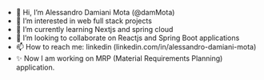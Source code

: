 - 👋 Hi, I’m Alessandro Damiani Mota (@damMota)
- 👀 I’m interested in web full stack projects
- 🌱 I’m currently learning Nextjs and spring cloud
- 💞️ I’m looking to collaborate on Reactjs and Spring Boot applications 
- 📫 How to reach me: linkedin (linkedin.com/in/alessandro-damiani-mota)
- ✨ Now I am working on MRP (Material Requirements Planning) application.

<!---
damMota/damMota is a ✨ special ✨ repository because its `README.md` (this file) appears on your GitHub profile.
You can click the Preview link to take a look at your changes.
--->
